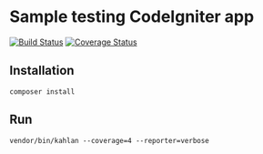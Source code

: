 Sample testing CodeIgniter app
==============================

[![Build Status](https://travis-ci.org/samsonasik/ci_310_with_kahlan.svg?branch=master)](https://travis-ci.org/samsonasik/ci_310_with_kahlan)
[![Coverage Status](https://coveralls.io/repos/github/samsonasik/ci_310_with_kahlan/badge.svg?branch=master)](https://coveralls.io/github/samsonasik/ci_310_with_kahlan?branch=master)

Installation
------------

```
composer install
```

Run
---

```
vendor/bin/kahlan --coverage=4 --reporter=verbose
```